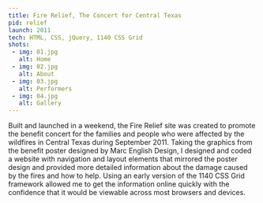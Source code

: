 ```yaml
---
title: Fire Relief, The Concert for Central Texas
pid: relief
launch: 2011
tech: HTML, CSS, jQuery, 1140 CSS Grid
shots:
 - img: 01.jpg
   alt: Home
 - img: 02.jpg
   alt: About
 - img: 03.jpg
   alt: Performers
 - img: 04.jpg
   alt: Gallery
---
```

Built and launched in a weekend, the Fire Relief site was created to promote the benefit concert for the families and people who were affected by the wildfires in Central Texas during September 2011. Taking the graphics from the benefit poster designed by Marc English Design, I designed and coded a website with navigation and layout elements that mirrored the poster design and provided more detailed information about the damage caused by the fires and how to help. Using an early version of the 1140 CSS Grid framework allowed me to get the information online quickly with the confidence that it would be viewable across most browsers and devices.